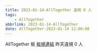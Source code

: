 ```yaml
---
title: 2023-01-14-AllTogether 違規 0 人
tags:
    - AllTogether
abbrlink: 2023-01-14-AllTogether
date: AllTogether-2023-01-14 12:00:00
---
```

AllTogether 板 [板規連結](https://www.ptt.cc/bbs/AllTogether/M.1643211430.A.5FB.html)
昨天違規 0 人
